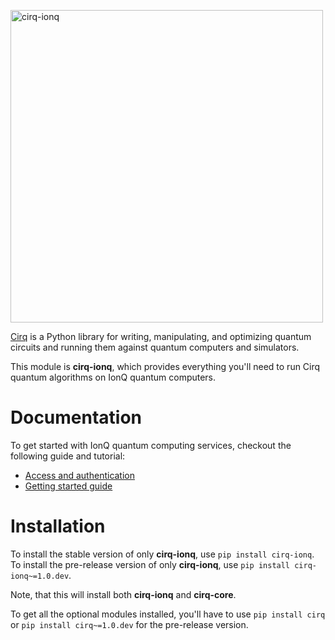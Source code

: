 [<img
src="https://upload.wikimedia.org/wikipedia/en/thumb/d/d4/IonQ_corp_logo.svg/2560px-IonQ_corp_logo.svg.png"
width="500" alt="cirq-ionq" />](https://github.com/quantumlib/cirq/)

[Cirq](https://quantumai.google/cirq) is a Python library for writing,
manipulating, and optimizing quantum circuits and running them against
quantum computers and simulators.

This module is **cirq-ionq**, which provides everything you'll need to
run Cirq quantum algorithms on IonQ quantum computers.

# Documentation

To get started with IonQ quantum computing services, checkout the
following guide and tutorial:

- [Access and authentication](https://quantumai.google/cirq/ionq/access)
- [Getting started
  guide](https://quantumai.google/cirq/tutorials/ionq/getting_started)

# Installation

To install the stable version of only **cirq-ionq**, use
`pip install cirq-ionq`. To install the
pre-release version of only **cirq-ionq**, use
`pip install cirq-ionq~=1.0.dev`.

Note, that this will install both **cirq-ionq** and **cirq-core**.

To get all the optional modules installed, you'll have to use
`pip install cirq` or
`pip install cirq~=1.0.dev` for the
pre-release version.
